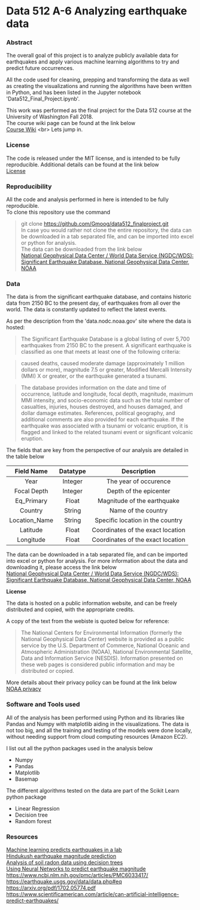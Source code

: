 # Data 512 A-6 Analyzing earthquake data

### Abstract


The overall goal of this project is to analyze publicly available data for earthquakes and apply various machine learning algorithms to try and predict future occurrences.

All the code used for cleaning, prepping and transforming the data as well as creating the visualizations and running the algorithms have been written in Python, and has been listed in the Jupyter notebook 'Data512_Final_Project.ipynb'.

This work was performed as the final project for the Data 512 course at the University of Washington Fall 2018.<br>
The course wiki page can be found at the link below <br>
[Course Wiki](https://wiki.communitydata.cc/Human_Centered_Data_Science_(Fall_2018)/Assignments#Weekly_reading_reflections) <br>
Lets jump in.

### License

The code is released under the MIT license, and is intended to be fully reproducible. 
Additional details can be found at the link below <br>
[License](https://github.com/Gmoog/data512_finalproject/blob/master/LICENSE)

### Reproducibility

All the code and analysis performed in here is intended to be fully reproducible. <br>
To clone this repository use the command <br>
 > git clone https://github.com/Gmoog/data512_finalproject.git <br>
In case you would rather not clone the entire repository, the data can be downloaded in a tab separated file, and can be imported into excel or python for analysis. <br>
The data can be downloaded from the link below <br>
[National Geophysical Data Center / World Data Service (NGDC/WDS): Significant Earthquake Database. National Geophysical Data Center, NOAA](http://dx.doi.org/10.7289/V5TD9V7K)

### Data

The data is from the significant earthquake database, and contains historic data from 2150 BC to the present day, of earthquakes from all over the world. The data is constantly updated to reflect the latest events.


As per the description from the 'data.nodc.noaa.gov' site where the data is hosted:
 > The Significant Earthquake Database is a global listing of over 5,700 earthquakes from 2150 BC to the present. A significant earthquake is classified as one that meets at least one of the following criteria:
 
 > caused deaths, caused moderate damage (approximately 1 million dollars or more), magnitude 7.5 or greater, Modified Mercalli Intensity (MMI) X or greater, or the earthquake generated a tsunami. 
 
 > The database provides information on the date and time of occurrence, latitude and longitude, focal depth, magnitude, maximum MMI intensity, and socio-economic data such as the total number of casualties, injuries, houses destroyed, and houses damaged, and dollar damage estimates. 
References, political geography, and additional comments are also provided for each earthquake. If the earthquake was associated with a tsunami or volcanic eruption, it is flagged and linked to the related tsunami event or significant volcanic eruption.
 

The fields that are key from the perspective of our analysis are detailed in the table below <br>

| Field Name    | Datatype      | Description |
| :-------------: | :-------------: | :-------------: |
|  Year | Integer | The year of occurence  |
| Focal Depth  | Integer  | Depth of the epicenter |
| Eq_Primary | Float | Magnitude of the earthquake |
| Country | String | Name of the country |
| Location_Name | String | Specific location in the country | 
| Latitude | Float | Coordinates of the exact location |
| Longitude | Float | Coordinates of the exact location |



The data can be downloaded in a tab separated file, and can be imported into excel or python for analysis.
For more information about the data and downloading it, please access the link below <br>
[National Geophysical Data Center / World Data Service (NGDC/WDS): Significant Earthquake Database. National Geophysical Data Center, NOAA](http://dx.doi.org/10.7289/V5TD9V7K)


__License__

The data is hosted on a public information website, and can be freely distributed and copied, with the appropriate credits.

A copy of the text from the webiste is quoted below for reference:

> The National Centers for Environmental Information (formerly the National Geophysical Data Center) website is provided as a public service by the U.S. Department of Commerce, National Oceanic and Atmospheric Administration (NOAA), National Environmental Satellite, Data and Information Service (NESDIS). Information presented on these web pages is considered public information and may be distributed or copied. 

More details about their privacy policy can be found at the link below <br>
[NOAA privacy](https://www.ngdc.noaa.gov/ngdcinfo/privacy.html)


### Software and Tools used

All of the analysis has been performed using Python and its libraries like Pandas and Numpy with matplotlib aiding in the visualizations. The data is not too big, and all the training and testing of the models were done locally, without needing support from cloud computing resources (Amazon EC2). <br>

I list out all the python packages used in the analysis below <br>
- Numpy <br>
- Pandas <br>
- Matplotlib <br>
- Basemap <br>

The different algorithms tested on the data are part of the Scikit Learn python package <br>

- Linear Regression <br>
- Decision tree <br>
- Random forest <br>


### Resources

[Machine learning predicts earthquakes in a lab](https://www.cam.ac.uk/research/news/machine-learning-used-to-predict-earthquakes-in-a-lab-setting) <br>
[Hindukush earthquake magnitude prediction](https://www.researchgate.net/publication/307951466_Earthquake_magnitude_prediction_in_Hindukush_region_using_machine_learning_techniques) <br>
[Analysis of soil radon data using decision trees](https://www.sciencedirect.com/science/article/pii/S0969804303000940)<br>
[Using Neural Networks to predict earthquake magnitude](https://www.sciencedirect.com/science/article/pii/S0893608009000926)<br>
https://www.ncbi.nlm.nih.gov/pmc/articles/PMC6033417/ <br>
https://earthquake.usgs.gov/data/data.php#eq <br>
https://arxiv.org/pdf/1702.05774.pdf <br>
https://www.scientificamerican.com/article/can-artificial-intelligence-predict-earthquakes/



